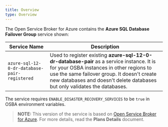 ```yaml
---
title: Overview
type: Overview
---
```


The Open Service Broker for Azure contains the **Azure SQL Database Failover Group** service shown:

| Service Name | Description |
|--------------|-------------|
| `azure-sql-12-0-dr-database-pair-registered` | Used to register existing **azure-sql-12-0-dr-database-pair** as a service instance. It is for your OSBA instances in other regions to use the same failover group. It doesn't create new databases and doesn't delete databases but only validates the databases. |

The service requires `ENABLE_DISASTER_RECOVERY_SERVICES` to be `true` in OSBA environment variables.

>**NOTE:** This version of the service is based on [Open Service Broker for Azure](https://github.com/Azure/open-service-broker-azure).
For more details, read the **Plans Details** document.

